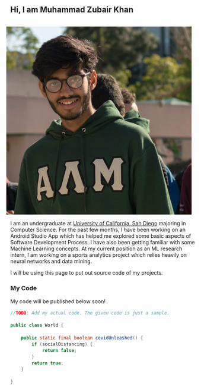 ## Hi, I am Muhammad Zubair Khan

<img src="/Images/profilepic.jpg" width="500" align="right" style="vertical-align:middle;margin:15px 15px">

I am an undergraduate at [University of California, San Diego](https://ucsd.edu/) majoring in Computer Science. For the past few months, I have been working on an Android Studio App which has helped me explored some basic aspects of Software Development Process. I have also been getting familiar with some Machine Learning concepts. At my current position as an ML research intern, I am working on a sports analytics project which relies heavily on neural networks and data mining. 

I will be using this page to put out source code of my projects.

### My Code

My code will be published below soon!

```java
//TODO: Add my actual code. The given code is just a sample.

public class World {
    
    public static final boolean covidUnleashed() {
        if (socialDistancing) {
            return false;
        }
        return true;
    }
    
}
```


